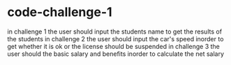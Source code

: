 # code-challenge-1
in challenge 1 the user should input the students name to get the results of the students
in challenge 2 the user should input the car's speed inorder to get whether it is ok or the license should be suspended
in challenge 3 the user should the basic salary and benefits inorder to calculate the net salary